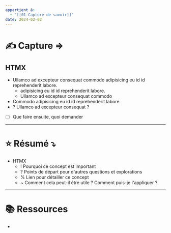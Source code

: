 ```yaml
---
appartient à:
  - "[[01 Capture de savoir]]"
date: 2024-02-02
---
```

# ✍️ Capture ⇒

## HTMX
- Ullamco ad excepteur consequat commodo adipisicing eu id id reprehenderit labore.
	- adipisicing eu id id reprehenderit labore.
	- Ullamco ad excepteur consequat commodo 
- Commodo adipisicing eu id id reprehenderit labore.
- ? Ullamco ad excepteur consequat ?
- [ ] Que faire ensuite, quoi demander


---

# ⭐ Résumé ⤵︎
- HTMX
	- ! Pourquoi ce concept est important
	- ? Points de départ pour d'autres questions et explorations
	- % Lien pour détailler ce concept
	- ~ Comment cela peut-il être utile ? Comment puis-je l'appliquer ?

---
# 📚 Ressources
- 